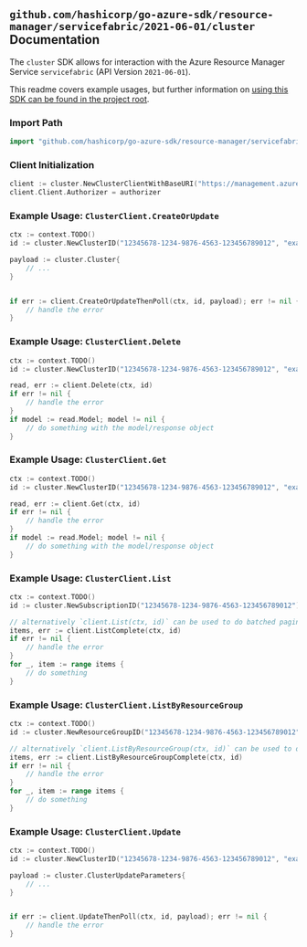 
## `github.com/hashicorp/go-azure-sdk/resource-manager/servicefabric/2021-06-01/cluster` Documentation

The `cluster` SDK allows for interaction with the Azure Resource Manager Service `servicefabric` (API Version `2021-06-01`).

This readme covers example usages, but further information on [using this SDK can be found in the project root](https://github.com/hashicorp/go-azure-sdk/tree/main/docs).

### Import Path

```go
import "github.com/hashicorp/go-azure-sdk/resource-manager/servicefabric/2021-06-01/cluster"
```


### Client Initialization

```go
client := cluster.NewClusterClientWithBaseURI("https://management.azure.com")
client.Client.Authorizer = authorizer
```


### Example Usage: `ClusterClient.CreateOrUpdate`

```go
ctx := context.TODO()
id := cluster.NewClusterID("12345678-1234-9876-4563-123456789012", "example-resource-group", "clusterValue")

payload := cluster.Cluster{
	// ...
}


if err := client.CreateOrUpdateThenPoll(ctx, id, payload); err != nil {
	// handle the error
}
```


### Example Usage: `ClusterClient.Delete`

```go
ctx := context.TODO()
id := cluster.NewClusterID("12345678-1234-9876-4563-123456789012", "example-resource-group", "clusterValue")

read, err := client.Delete(ctx, id)
if err != nil {
	// handle the error
}
if model := read.Model; model != nil {
	// do something with the model/response object
}
```


### Example Usage: `ClusterClient.Get`

```go
ctx := context.TODO()
id := cluster.NewClusterID("12345678-1234-9876-4563-123456789012", "example-resource-group", "clusterValue")

read, err := client.Get(ctx, id)
if err != nil {
	// handle the error
}
if model := read.Model; model != nil {
	// do something with the model/response object
}
```


### Example Usage: `ClusterClient.List`

```go
ctx := context.TODO()
id := cluster.NewSubscriptionID("12345678-1234-9876-4563-123456789012")

// alternatively `client.List(ctx, id)` can be used to do batched pagination
items, err := client.ListComplete(ctx, id)
if err != nil {
	// handle the error
}
for _, item := range items {
	// do something
}
```


### Example Usage: `ClusterClient.ListByResourceGroup`

```go
ctx := context.TODO()
id := cluster.NewResourceGroupID("12345678-1234-9876-4563-123456789012", "example-resource-group")

// alternatively `client.ListByResourceGroup(ctx, id)` can be used to do batched pagination
items, err := client.ListByResourceGroupComplete(ctx, id)
if err != nil {
	// handle the error
}
for _, item := range items {
	// do something
}
```


### Example Usage: `ClusterClient.Update`

```go
ctx := context.TODO()
id := cluster.NewClusterID("12345678-1234-9876-4563-123456789012", "example-resource-group", "clusterValue")

payload := cluster.ClusterUpdateParameters{
	// ...
}


if err := client.UpdateThenPoll(ctx, id, payload); err != nil {
	// handle the error
}
```
